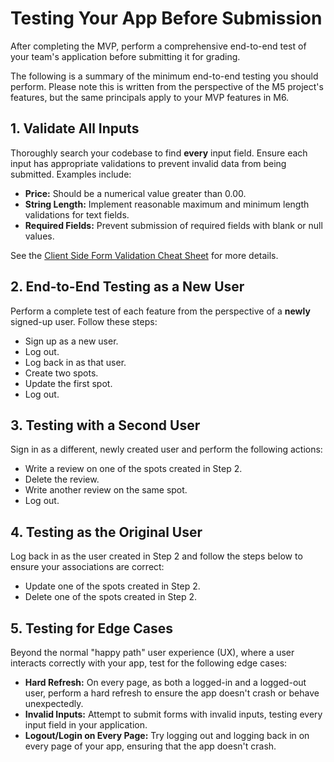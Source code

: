 # Testing Your App Before Submission

After completing the MVP, perform a comprehensive end-to-end test of your team's application before submitting it for grading.

The following is a summary of the minimum end-to-end testing you should perform.  Please note this is written from the perspective of the M5 project's features, but the same principals apply to your MVP features in M6.

## 1. Validate All Inputs

Thoroughly search your codebase to find **every** input field. Ensure each input has appropriate validations to prevent invalid data from being submitted. Examples include:

*   **Price:** Should be a numerical value greater than 0.00.
*   **String Length:** Implement reasonable maximum and minimum length validations for text fields.
*   **Required Fields:** Prevent submission of required fields with blank or null values.

See the [Client Side Form Validation Cheat Sheet](CheckingInputs.md) for more details.

## 2. End-to-End Testing as a New User

Perform a complete test of each feature from the perspective of a **newly** signed-up user. Follow these steps:

*   Sign up as a new user.
*   Log out.
*   Log back in as that user.
*   Create two spots.
*   Update the first spot.
*   Log out.

## 3. Testing with a Second User

Sign in as a different, newly created user and perform the following actions:

*   Write a review on one of the spots created in Step 2.
*   Delete the review.
*   Write another review on the same spot.
*   Log out.

## 4. Testing as the Original User

Log back in as the user created in Step 2 and follow the steps below to ensure your associations are correct:

*   Update one of the spots created in Step 2.
*   Delete one of the spots created in Step 2.

## 5. Testing for Edge Cases

Beyond the normal "happy path" user experience (UX), where a user interacts correctly with your app, test for the following edge cases:

*   **Hard Refresh:** On every page, as both a logged-in and a logged-out user, perform a hard refresh to ensure the app doesn't crash or behave unexpectedly.
*   **Invalid Inputs:** Attempt to submit forms with invalid inputs, testing every input field in your application.
*   **Logout/Login on Every Page:** Try logging out and logging back in on every page of your app, ensuring that the app doesn't crash.
